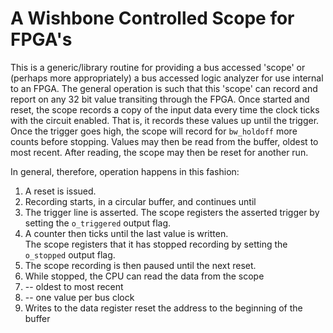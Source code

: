 # A Wishbone Controlled Scope for FPGA's

This is a generic/library routine for providing a bus accessed 'scope' or
(perhaps more appropriately) a bus accessed logic analyzer for use internal to
an FPGA.  The general operation is such that this 'scope' can record and report
on any 32 bit value transiting through the FPGA.  Once started and reset, the
scope records a copy of the input data every time the clock ticks with the
circuit enabled.  That is, it records these values up until the trigger.  Once
the trigger goes high, the scope will record for ``bw_holdoff`` more counts
before stopping.  Values may then be read from the buffer, oldest to most
recent.  After reading, the scope may then be reset for another run.

In general, therefore, operation happens in this fashion:
1. A reset is issued.
2. Recording starts, in a circular buffer, and continues until
3. The trigger line is asserted.
  The scope registers the asserted trigger by setting the ``o_triggered`` output flag.
4. A counter then ticks until the last value is written.  
  The scope registers that it has stopped recording by setting the ``o_stopped`` output flag.
5. The scope recording is then paused until the next reset.
6. While stopped, the CPU can read the data from the scope
7. -- oldest to most recent
8. -- one value per bus clock
9. Writes to the data register reset the address to the beginning of the buffer

